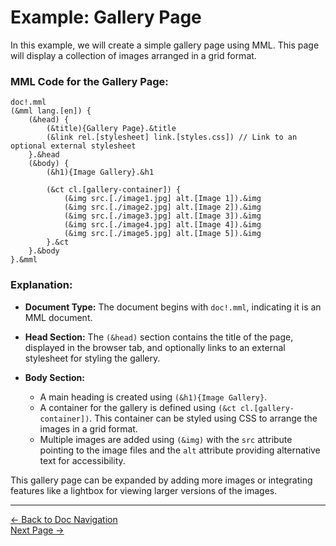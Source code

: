 # Example: Gallery Page

In this example, we will create a simple gallery page using MML. This page will display a collection of images arranged in a grid format.

### MML Code for the Gallery Page:

```mml
doc!.mml
(&mml lang.[en]) {
    (&head) {
        (&title){Gallery Page}.&title
        (&link rel.[stylesheet] link.[styles.css]) // Link to an optional external stylesheet
    }.&head
    (&body) {
        (&h1){Image Gallery}.&h1
        
        (&ct cl.[gallery-container]) {
            (&img src.[./image1.jpg] alt.[Image 1]).&img
            (&img src.[./image2.jpg] alt.[Image 2]).&img
            (&img src.[./image3.jpg] alt.[Image 3]).&img
            (&img src.[./image4.jpg] alt.[Image 4]).&img
            (&img src.[./image5.jpg] alt.[Image 5]).&img
        }.&ct
    }.&body
}.&mml
```

### Explanation:

- **Document Type:** The document begins with `doc!.mml`, indicating it is an MML document.
  
- **Head Section:** The `(&head)` section contains the title of the page, displayed in the browser tab, and optionally links to an external stylesheet for styling the gallery.

- **Body Section:** 
  - A main heading is created using `(&h1){Image Gallery}`.
  - A container for the gallery is defined using `(&ct cl.[gallery-container])`. This container can be styled using CSS to arrange the images in a grid format.
  - Multiple images are added using `(&img)` with the `src` attribute pointing to the image files and the `alt` attribute providing alternative text for accessibility.

This gallery page can be expanded by adding more images or integrating features like a lightbox for viewing larger versions of the images.

---

[<- Back to Doc Navigation](./doc_nav.md)
<br>
[Next Page ->](./ex_embedded_video.md)